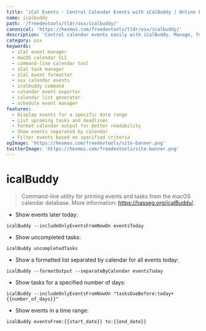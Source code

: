 ```yaml
---
title: 'iCal Events - Control Calendar Events with iCalBuddy | Online Free DevTools by Hexmos'
name: icalbuddy
path: '/freedevtools/tldr/osx/icalbuddy/'
canonical: 'https://hexmos.com/freedevtools/tldr/osx/icalbuddy/'
description: 'Control calendar events easily with iCalBuddy. Manage, format, and display iCal events and tasks directly from the command line. Free online tool, no registration required.'
category: osx
keywords:
  - iCal event manager
  - macOS calendar CLI
  - command-line calendar tool
  - iCal task manager
  - iCal event formatter
  - osx calendar events
  - icalbuddy command
  - calendar event exporter
  - calendar list generator
  - schedule event manager
features:
  - Display events for a specific date range
  - List upcoming tasks and deadlines
  - Format calendar output for better readability
  - Show events separated by calendar
  - Filter events based on specified criteria
ogImage: 'https://hexmos.com/freedevtools/site-banner.png'
twitterImage: 'https://hexmos.com/freedevtools/site-banner.png'
---
```


# icalBuddy

> Command-line utility for printing events and tasks from the macOS calendar database.
> More information: <https://hasseg.org/icalBuddy/>.

- Show events later today:

`icalBuddy --includeOnlyEventsFromNowOn eventsToday`

- Show uncompleted tasks:

`icalBuddy uncompletedTasks`

- Show a formatted list separated by calendar for all events today:

`icalBuddy --formatOutput --separateByCalendar eventsToday`

- Show tasks for a specified number of days:

`icalBuddy --includeOnlyEventsFromNowOn "tasksDueBefore:today+{{number_of_days}}"`

- Show events in a time range:

`icalBuddy eventsFrom:{{start_date}} to:{{end_date}}`
